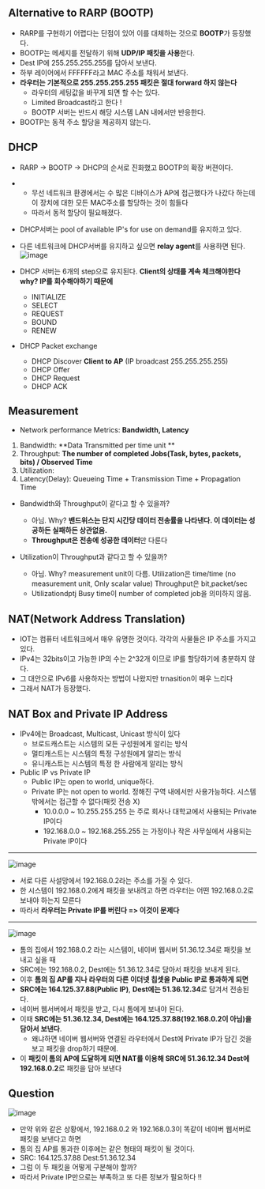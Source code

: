 ## Alternative to RARP (BOOTP)
* RARP를 구현하기 어렵다는 단점이 있어 이를 대체하는 것으로 **BOOTP**가 등장했다.
* BOOTP는 메세지를 전달하기 위해 **UDP/IP 패킷을 사용**한다.
* Dest IP에 255.255.255.255를 담아서 보낸다.
* 하부 레이어에서 FFFFFF라고 MAC 주소를 채워서 보낸다.
* **라우터는 기본적으로 255.255.255.255 패킷은 절대 forward 하지 않는다**
  * 라우터의 세팅값을 바꾸게 되면 할 수는 있다.
  * Limited Broadcast라고 한다 !
  * BOOTP 서버는 반드시 해당 시스템 LAN 내에서만 반응한다.
* BOOTP는 동적 주소 할당을 제공하지 않는다.

## DHCP 
* RARP -> BOOTP -> DHCP의 순서로 진화했고 BOOTP의 확장 버젼이다.
* * 무선 네트워크 환경에서는 수 많은 디바이스가 AP에 접근했다가 나갔다 하는데 이 장치에 대한 모든 MAC주소를 할당하는 것이 힘들다
  * 따라서 동적 할당이 필요해졌다.
* DHCP서버는 pool of available IP's for use on demand를 유지하고 있다.
* 다른 네트워크에 DHCP서버를 유지하고 싶으면 **relay agent**를 사용하면 된다.
![image](https://user-images.githubusercontent.com/68818952/139782292-aadf1bc2-b0f2-4d38-ae3c-127d089af9a6.png)

* DHCP 서버는 6개의 step으로 유지된다. **Client의 상태를 계속 체크해야한다 why? IP를 회수해야하기 때문에**
  * INITIALIZE
  * SELECT
  * REQUEST
  * BOUND
  * RENEW
* DHCP Packet exchange
  * DHCP Discover **Client to AP** (IP broadcast 255.255.255.255)
  * DHCP Offer
  * DHCP Request
  * DHCP ACK

## Measurement
* Network performance Metrics: **Bandwidth, Latency**
1. Bandwidth: **Data Transmitted per time unit **
2. Throughput: **The number of completed Jobs(Task, bytes, packets, bits) / Observed Time** 
3. Utilization: 
4. Latency(Delay): Queueing Time + Transmission Time + Propagation Time

* Bandwidth와 Throughput이 같다고 할 수 있을까?
  * 아님. Why? **밴드위스는 단지 시간당 데이터 전송률을 나타낸다. 이 데이터는 성공하든 실패하든 상관없음.**
  * **Throughput은 전송에 성공한 데이터**만 다룬다

* Utilization이 Throughput과 같다고 할 수 있을까?
  * 아님. Why? measurement unit이 다름. Utilization은 time/time (no measurement unit, Only scalar value) Throughput은 bit,packet/sec
  * Utilizationdptj Busy time이 number of completed job을 의미하지 않음.


## NAT(Network Address Translation)
* IOT는 컴퓨터 네트워크에서 매우 유명한 것이다. 각각의 사물들은 IP 주소를 가지고 있다.
* IPv4는 32bits이고 가능한 IP의 수는 2^32개 이므로 IP를 할당하기에 충분하지 않다.
* 그 대안으로 IPv6를 사용하자는 방법이 나왔지만 trnasition이 매우 느리다
* 그래서 NAT가 등장했다.

## NAT Box and Private IP Address
* IPv4에는 Broadcast, Multicast, Unicast 방식이 있다
  * 브로드캐스트는 시스템의 모든 구성원에게 알리는 방식
  * 멀티캐스트는 시스템의 특정 구성원에게 알리는 방식
  * 유니캐스트는 시스템의 특정 한 사람에게 알리는 방식
* Public IP vs Private IP
  * Public IP는 open to world, unique하다. 
  * Private IP는 not open to world. 정해진 구역 내에서만 사용가능하다. 시스템 밖에서는 접근할 수 없다(패킷 전송 X)
    * 10.0.0.0 ~ 10.255.255.255 는 주로 회사나 대학교에서 사용되는 Private IP이다
    * 192.168.0.0 ~ 192.168.255.255 는 가정이나 작은 사무실에서 사용되는 Private IP이다 
---
![image](https://user-images.githubusercontent.com/68818952/139827071-8911a6d8-edb7-4239-886e-53389a828f8a.png)
* 서로 다른 사설망에서 192.168.0.2라는 주소를 가질 수 있다.
* 한 시스템이 192.168.0.2에게 패킷을 보내려고 하면 라우터는 어떤 192.168.0.2로 보내야 하는지 모른다
* 따라서 **라우터는 Private IP를 버린다 => 이것이 문제다** 

---
![image](https://user-images.githubusercontent.com/68818952/139829341-bad0488d-a96e-4033-a1c1-daa2ea6c43be.png)
* 톰의 집에서 192.168.0.2 라는 시스템이, 네이버 웹서버 51.36.12.34로 패킷을 보내고 싶을 때
* SRC에는 192.168.0.2, Dest에는 51.36.12.34로 담아서 패킷을 보내게 된다.
* 이후 **톰의 집 AP를 지나 라우터의 다른 이더넷 칩셋을 Public IP로 통과하게 되면**
* **SRC에는 164.125.37.88(Public IP)**, **Dest에는 51.36.12.34**로 담겨서 전송된다.
* 네이버 웹서버에서 패킷을 받고, 다시 톰에게 보내야 된다.
* 이때 **SRC에는 51.36.12.34, Dest에는 164.125.37.88(192.168.0.2이 아님)을 담아서 보낸다**.
  * 왜냐하면 네이버 웹서버와 연결된 라우터에서 Dest에 Private IP가 담긴 것을 보고 패킷을 drop하기 때문에.
* 이 **패킷이 톰의 AP에 도달하게 되면 NAT를 이용해 SRC에 51.36.12.34 Dest에 192.168.0.2**로 패킷을 담아 보낸다

## Question
![image](https://user-images.githubusercontent.com/68818952/139830630-d2fbb1b0-5918-435f-b8a4-45bf946e303d.png)
* 만약 위와 같은 상황에서, 192.168.0.2 와 192.168.0.3이 똑같이 네이버 웹서버로 패킷을 보낸다고 하면
* 톰의 집 AP를 통과한 이후에는 같은 형태의 패킷이 될 것이다.
* SRC: 164.125.37.88 Dest:51.36.12.34
* 그럼 이 두 패킷을 어떻게 구분해야 할까?
* 따라서 Private IP만으로는 부족하고 또 다른 정보가 필요하다 !!

